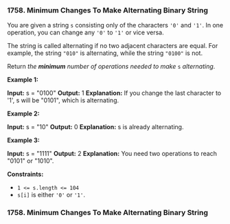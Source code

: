 ### 1758\. Minimum Changes To Make Alternating Binary String

You are given a string `s` consisting only of the characters `'0'` and `'1'`. In one operation, you can change any `'0'` to `'1'` or vice versa.

The string is called alternating if no two adjacent characters are equal. For example, the string `"010"` is alternating, while the string `"0100"` is not.

Return _the **minimum** number of operations needed to make_ `s` _alternating_.

**Example 1:**

**Input:** s = "0100"
**Output:** 1
**Explanation:** If you change the last character to '1', s will be "0101", which is alternating.

**Example 2:**

**Input:** s = "10"
**Output:** 0
**Explanation:** s is already alternating.

**Example 3:**

**Input:** s = "1111"
**Output:** 2
**Explanation:** You need two operations to reach "0101" or "1010".

**Constraints:**

*   `1 <= s.length <= 104`
*   `s[i]` is either `'0'` or `'1'`.
### 1758\. Minimum Changes To Make Alternating Binary String


